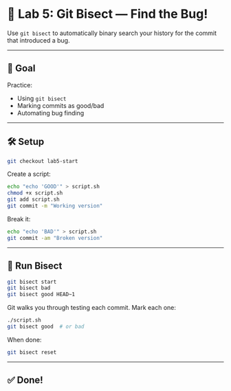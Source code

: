 # 🧭 Lab 5: Git Bisect — Find the Bug!

Use `git bisect` to automatically binary search your history for the commit that introduced a bug.

---

## 🎯 Goal

Practice:
- Using `git bisect`
- Marking commits as good/bad
- Automating bug finding

---

## 🛠️ Setup

```bash
git checkout lab5-start
```

Create a script:
```bash
echo "echo 'GOOD'" > script.sh
chmod +x script.sh
git add script.sh
git commit -m "Working version"
```

Break it:
```bash
echo "echo 'BAD'" > script.sh
git commit -am "Broken version"
```

---

## 🔎 Run Bisect

```bash
git bisect start
git bisect bad
git bisect good HEAD~1
```

Git walks you through testing each commit. Mark each one:

```bash
./script.sh
git bisect good  # or bad
```

When done:
```bash
git bisect reset
```

---

## ✅ Done!